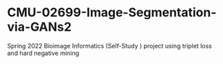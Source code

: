 # CMU-02699-Image-Segmentation-via-GANs2
Spring 2022 Bioimage Informatics (Self-Study ) project using triplet loss and hard negative mining
